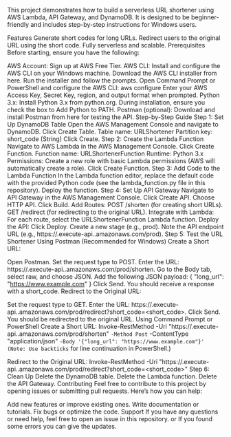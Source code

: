 This project demonstrates how to build a serverless URL shortener using AWS Lambda, API Gateway, and DynamoDB. It is designed to be beginner-friendly and includes step-by-step instructions for Windows users.

Features
Generate short codes for long URLs.
Redirect users to the original URL using the short code.
Fully serverless and scalable.
Prerequisites
Before starting, ensure you have the following:

AWS Account: Sign up at AWS Free Tier.
AWS CLI: Install and configure the AWS CLI on your Windows machine.
Download the AWS CLI installer from here.
Run the installer and follow the prompts.
Open Command Prompt or PowerShell and configure the AWS CLI:
aws configure
Enter your AWS Access Key, Secret Key, region, and output format when prompted.
Python 3.x: Install Python 3.x from python.org.
During installation, ensure you check the box to Add Python to PATH.
Postman (optional): Download and install Postman from here for testing the API.
Step-by-Step Guide
Step 1: Set Up DynamoDB Table
Open the AWS Management Console and navigate to DynamoDB.
Click Create Table.
Table name: URLShortener
Partition key: short_code (String)
Click Create.
Step 2: Create the Lambda Function
Navigate to AWS Lambda in the AWS Management Console.
Click Create Function.
Function name: URLShortenerFunction
Runtime: Python 3.x
Permissions: Create a new role with basic Lambda permissions (AWS will automatically create a role).
Click Create Function.
Step 3: Add Code to the Lambda Function
In the Lambda function editor, replace the default code with the provided Python code (see the lambda_function.py file in this repository).
Deploy the function.
Step 4: Set Up API Gateway
Navigate to API Gateway in the AWS Management Console.
Click Create API.
Choose HTTP API.
Click Build.
Add Routes:
POST /shorten (for creating short URLs).
GET /redirect (for redirecting to the original URL).
Integrate with Lambda:
For each route, select the URLShortenerFunction Lambda function.
Deploy the API:
Click Deploy.
Create a new stage (e.g., prod).
Note the API endpoint URL (e.g., https://<api-id>.execute-api.<region>.amazonaws.com/prod).
Step 5: Test the URL Shortener
Using Postman (Recommended for Windows)
Create a Short URL:

Open Postman.
Set the request type to POST.
Enter the URL: https://<api-id>.execute-api.<region>.amazonaws.com/prod/shorten.
Go to the Body tab, select raw, and choose JSON.
Add the following JSON payload:
{
  "long_url": "https://www.example.com"
}
Click Send. You should receive a response with a short_code.
Redirect to the Original URL:

Set the request type to GET.
Enter the URL: https://<api-id>.execute-api.<region>.amazonaws.com/prod/redirect?short_code=<short_code>.
Click Send. You should be redirected to the original URL.
Using Command Prompt or PowerShell
Create a Short URL:
   Invoke-RestMethod -Uri "https://<api-id>.execute-api.<region>.amazonaws.com/prod/shorten" `
 -Method Post `
 -ContentType "application/json" `
 -Body '{"long_url": "https://www.example.com"}'
(Note: Use backticks ` for line continuation in PowerShell.)

Redirect to the Original URL:
Invoke-RestMethod -Uri "https://<api-id>.execute-api.<region>.amazonaws.com/prod/redirect?short_code=<short_code>"
Step 6: Clean Up
Delete the DynamoDB table.
Delete the Lambda function.
Delete the API Gateway.
Contributing
Feel free to contribute to this project by opening issues or submitting pull requests. Here’s how you can help:

Add new features or improve existing ones.
Write documentation or tutorials.
Fix bugs or optimize the code.
Support
If you have any questions or need help, feel free to open an issue in this repository. or If you found some errors you can give the updates.
